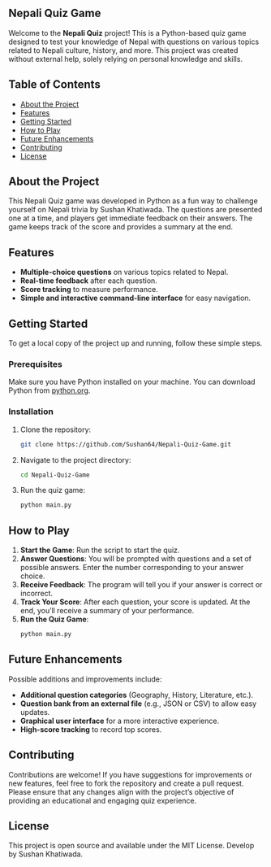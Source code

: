 ## Nepali Quiz Game

Welcome to the **Nepali Quiz** project! This is a Python-based quiz game designed to test your knowledge of Nepal with questions on various topics related to Nepali culture, history, and more. This project was created without external help, solely relying on personal knowledge and skills.

## Table of Contents
- [About the Project](#about-the-project)
- [Features](#features)
- [Getting Started](#getting-started)
- [How to Play](#how-to-play)
- [Future Enhancements](#future-enhancements)
- [Contributing](#contributing)
- [License](#license)

## About the Project

This Nepali Quiz game was developed in Python as a fun way to challenge yourself on Nepali trivia by Sushan Khatiwada. The questions are presented one at a time, and players get immediate feedback on their answers. The game keeps track of the score and provides a summary at the end.

## Features

- **Multiple-choice questions** on various topics related to Nepal.
- **Real-time feedback** after each question.
- **Score tracking** to measure performance.
- **Simple and interactive command-line interface** for easy navigation.

## Getting Started

To get a local copy of the project up and running, follow these simple steps.

### Prerequisites

Make sure you have Python installed on your machine. You can download Python from [python.org](https://www.python.org/downloads/).

### Installation

1. Clone the repository:
   ```bash
   git clone https://github.com/Sushan64/Nepali-Quiz-Game.git
   ```

2. Navigate to the project directory:
   ```bash
   cd Nepali-Quiz-Game
   ```

3. Run the quiz game:
   ```bash
   python main.py
   ```

## How to Play

1. **Start the Game**: Run the script to start the quiz.
2. **Answer Questions**: You will be prompted with questions and a set of possible answers. Enter the number corresponding to your answer choice.
3. **Receive Feedback**: The program will tell you if your answer is correct or incorrect.
4. **Track Your Score**: After each question, your score is updated. At the end, you’ll receive a summary of your performance.
5. **Run the Quiz Game**: 
   ```bash
   python main.py

## Future Enhancements

Possible additions and improvements include:
- **Additional question categories** (Geography, History, Literature, etc.).
- **Question bank from an external file** (e.g., JSON or CSV) to allow easy updates.
- **Graphical user interface** for a more interactive experience.
- **High-score tracking** to record top scores.

## Contributing

Contributions are welcome! If you have suggestions for improvements or new features, feel free to fork the repository and create a pull request. Please ensure that any changes align with the project’s objective of providing an educational and engaging quiz experience.

## License

This project is open source and available under the MIT License. Develop by Sushan Khatiwada.
